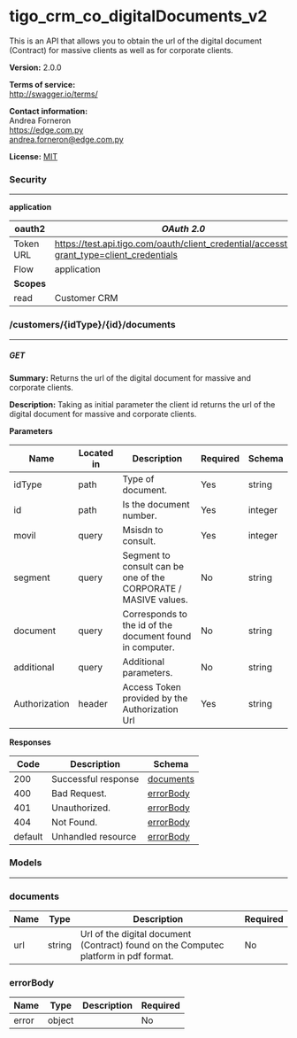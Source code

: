 tigo_crm_co_digitalDocuments_v2
===============================
This is an API that allows you to obtain the url of the digital document (Contract) for massive clients as well as for corporate clients.


**Version:** 2.0.0

**Terms of service:**  
http://swagger.io/terms/

**Contact information:**  
Andrea Forneron  
https://edge.com.py  
andrea.forneron@edge.com.py  

**License:** [MIT](http://github.com/gruntjs/grunt/blob/master/LICENSE-MIT)

### Security
---
**application**  

|oauth2|*OAuth 2.0*|
|---|---|
|Token URL|https://test.api.tigo.com/oauth/client_credential/accesstoken?grant_type=client_credentials|
|Flow|application|
|**Scopes**||
|read|Customer CRM|

### /customers/{idType}/{id}/documents
---
##### ***GET***
**Summary:** Returns the url of the digital document for massive and corporate clients.

**Description:** Taking as initial parameter the client id returns the url of the digital document for massive and corporate clients.

**Parameters**

| Name | Located in | Description | Required | Schema |
| ---- | ---------- | ----------- | -------- | ---- |
| idType | path | Type of document. | Yes | string |
| id | path | Is the document number. | Yes | integer |
| movil | query | Msisdn to consult. | Yes | integer |
| segment | query | Segment to consult can be one of the CORPORATE / MASIVE values. | No | string |
| document | query | Corresponds to the id of the document found in computer. | No | string |
| additional | query | Additional parameters. | No | string |
| Authorization | header | Access Token provided by the Authorization Url | Yes | string |

**Responses**

| Code | Description | Schema |
| ---- | ----------- | ------ |
| 200 | Successful response | [documents](#documents) |
| 400 | Bad Request. | [errorBody](#errorbody) |
| 401 | Unauthorized. | [errorBody](#errorbody) |
| 404 | Not Found. | [errorBody](#errorbody) |
| default | Unhandled resource | [errorBody](#errorbody) |

### Models
---

### documents  

| Name | Type | Description | Required |
| ---- | ---- | ----------- | -------- |
| url | string | Url of the digital document (Contract) found on the Computec platform in pdf format. | No |

### errorBody  

| Name | Type | Description | Required |
| ---- | ---- | ----------- | -------- |
| error | object |  | No |